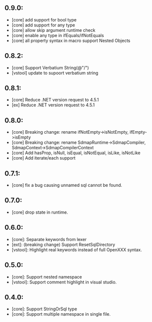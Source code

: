 ## 0.9.0:
- [core] add support for bool type
- [core] add support for any type
- [core] allow skip argument runtime check
- [core] enable any type in ifEquals/ifNotEquals
- [core] all property syntax in macro support Nested Objects

## 0.8.2:
- [core] Support Verbatium String(@"\/")
- [vstool] update to supoort verbatium string

## 0.8.1:
- [core] Reduce .NET version request to 4.5.1
- [ex] Reduce .NET version request to 4.5.1

## 0.8.0:
- [core] Breaking change: rename ifNotEmpty->isNotEmpty, ifEmpty->isEmpty
- [core] Breaking change: rename SdmapRuntime->SdmapCompiler, SdmapContext->SdmapCompilerContext
- [core] Add hasProp, isNull, isEqual, isNotEqual, isLike, isNotLike
- [core] Add iterate/each support

## 0.7.1: 
- [core] fix a bug causing unnamed sql cannot be found.

## 0.7.0: 
- [core] drop state in runtime.

## 0.6.0: 
- [core]: Separate keywords from lexer
- [ext]: (breaking change) Support ResetSqlDirectory
- [vstool]: Highlight real keywords instead of full OpenXXX syntax.

## 0.5.0: 
- [core]: Support nested namespace
- [vstool]: Support comment highlight in visual studio.

## 0.4.0: 
- [core]: Support StringOrSql type
- [core]: Support multiple namespace in single file.
